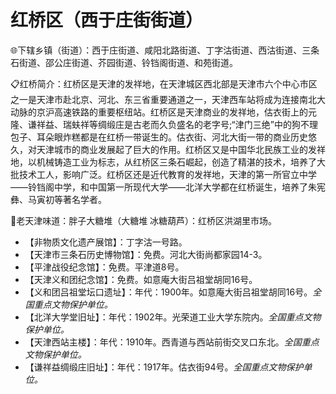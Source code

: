 # 红桥区（西于庄街街道）  
🌐下辖乡镇（街道）：西于庄街道、咸阳北路街道、丁字沽街道、西沽街道、三条石街道、邵公庄街道、芥园街道、铃铛阁街道、和苑街道。    
  
📋红桥简介：红桥区是天津的发祥地，在天津城区西北部是天津市六个中心市区之一是天津市赴北京、河北、东三省重要通道之一，天津西车站将成为连接南北大动脉的京沪高速铁路的重要枢纽站。红桥区是天津商业的发祥地，估衣街上的元隆、谦祥益、瑞蚨祥等绸缎庄是古老而久负盛名的老字号;“津门三绝”中的狗不理包子、耳朵眼炸糕都是在红桥一带诞生的。估衣街、河北大街一带的商业历史悠久，对天津城市的商业发展起了巨大的作用。红桥区又是中国华北民族工业的发祥地，以机械铸造工业为标志，从红桥区三条石崛起，创造了精湛的技术，培养了大批技术工人，影响广泛。红桥区还是近代教育的发祥地，天津的第一所官立中学——铃铛阁中学，和中国第一所现代大学——北洋大学都在红桥诞生，培养了朱宪彝、马寅初等著名学者。   

🍴老天津味道：胖子大糖堆（大糖堆 冰糖葫芦）：红桥区洪湖里市场。   
  
* 【非物质文化遗产展馆】：丁字沽一号路。   
* 【天津市三条石历史博物馆】：免费。河北大街尚都家园14-3。   
* 【平津战役纪念馆】：免费。平津道8号。   
* 【天津义和团纪念馆】：免费。如意庵大街吕祖堂胡同16号。   
* 【义和团吕祖堂坛口遗址】：年代：1900年。如意庵大街吕祖堂胡同16号。*全国重点文物保护单位。*  
* 【北洋大学堂旧址】：年代：1902年。光荣道工业大学东院内。*全国重点文物保护单位。*  
* 【天津西站主楼】：年代：1910年。西青道与西站前街交叉口东北。*全国重点文物保护单位。*  
* 【谦祥益绸缎庄旧址】：年代：1917年。估衣街94号。*全国重点文物保护单位。*  